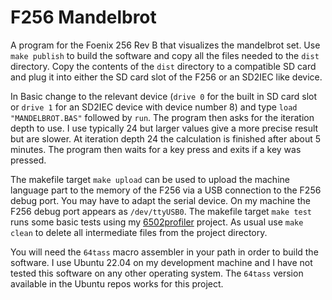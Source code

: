 # F256 Mandelbrot
A program for the Foenix 256 Rev B that visualizes the mandelbrot set. Use `make publish` to build the software and copy
all the files needed to the `dist` directory. Copy the contents of the `dist` directory to a compatible SD card and plug
it into either the SD card slot of the F256 or an SD2IEC like device. 

In Basic change to the relevant device (`drive 0` for the built in SD card slot or `drive 1` for an SD2IEC device with 
device number 8) and type `load "MANDELBROT.BAS"` followed by `run`. The program then asks for the iteration depth to use.
I use typically 24 but larger values give a more precise result but are slower. At iteration depth 24 the calculation is
finished after about 5 minutes. The program then waits for a key press and exits if a key was pressed.

The makefile target `make upload` can be used to upload the machine language part to the memory of the F256 via a USB
connection to the F256 debug port. You may have to adapt the serial device. On my machine the F256 debug port appears
as `/dev/ttyUSB0`. The makefile target `make test` runs some basic tests using my 
[6502profiler](https://github.com/rmsk2/6502profiler) project. As usual use `make clean` to delete all intermediate 
files from the project directory. 

You will need the `64tass` macro assembler in your path in order to build the software. I use Ubuntu 22.04 on my development
machine and I have not tested this software on any other operating system. The `64tass` version available in the Ubuntu repos
works for this project.
